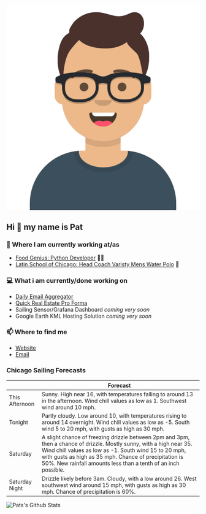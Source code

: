 [![Social banner for p-j-falconer](https://raw.githubusercontent.com/P-J-FALCONER/P-J-FALCONER/master/assets/avataaars.svg)](https://patfalconer.com/)
## Hi :wave: my name is Pat

### 💼 Where I am currently working at/as
- [Food Genius: Python Developer](https://getfoodgenius.com/) 🍔🐍
- [Latin School of Chicago: Head Coach Varisty Mens Water Polo](https://www.latinschool.org/) 🤽


### 💻 What i am currently/done working on
 - [Daily Email Aggregator](https://github.com/P-J-FALCONER/dott_daily_mail)
 - [Quick Real Estate Pro Forma](https://github.com/P-J-FALCONER/henry)
 - Sailing Sensor/Grafana Dashboard *coming very soon*
 - Google Earth KML Hosting Solution *coming very soon*

### 📫 Where to find me
 - [Website](https://patfalconer.com/)
 - [Email](mailto:patrick.j.falconer@gmail.com)


### Chicago Sailing Forecasts
|   | Forecast  |
|---|---|
| This Afternoon | Sunny. High near 16, with temperatures falling to around 13 in the afternoon. Wind chill values as low as 1. Southwest wind around 10 mph. |
| Tonight | Partly cloudy. Low around 10, with temperatures rising to around 14 overnight. Wind chill values as low as -5. South wind 5 to 20 mph, with gusts as high as 30 mph. |
| Saturday | A slight chance of freezing drizzle between 2pm and 3pm, then a chance of drizzle. Mostly sunny, with a high near 35. Wind chill values as low as -1. South wind 15 to 20 mph, with gusts as high as 35 mph. Chance of precipitation is 50%. New rainfall amounts less than a tenth of an inch possible. |
| Saturday Night | Drizzle likely before 3am. Cloudy, with a low around 26. West southwest wind around 15 mph, with gusts as high as 30 mph. Chance of precipitation is 60%. |

![Pats's Github Stats](https://github-readme-stats.vercel.app/api?username=p-j-falconer&show_icons=true&theme=radical)
